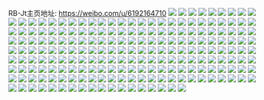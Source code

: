 RB-Jt主页地址: https://weibo.com/u/6192164710 
![](https://wx4.sinaimg.cn/mw2000/006L3GUmgy1h8rzpert9bj31h10v9k7h.jpg) 
![](https://wx4.sinaimg.cn/mw2000/006L3GUmgy1h8rzpfgqh3j31ba0uxahe.jpg) 
![](https://wx4.sinaimg.cn/mw2000/006L3GUmgy1h8rzpf4xh2j31dq0v9wqe.jpg) 
![](https://wx4.sinaimg.cn/mw2000/006L3GUmgy1h8rzph744uj32c02c0b2b.jpg) 
![](https://wx4.sinaimg.cn/mw2000/006L3GUmgy1h8rzpim9ixj31cr0v9ao0.jpg) 
![](https://wx4.sinaimg.cn/mw2000/006L3GUmgy1h8rzphxc7dj30rm0rjn4k.jpg) 
![](https://wx4.sinaimg.cn/mw2000/006L3GUmgy1h8rzpdfvu1j32c02c07wi.jpg) 
![](https://wx4.sinaimg.cn/mw2000/006L3GUmgy1h8rzpiyfqpj30u013wgtp.jpg) 
![](https://wx4.sinaimg.cn/mw2000/006L3GUmgy1h81m8k9vjxj30v80gi0ux.jpg) 
![](https://wx4.sinaimg.cn/mw2000/006L3GUmgy1h81m74rui2j30t11hx14v.jpg) 
![](https://wx4.sinaimg.cn/mw2000/006L3GUmgy1h81m79d1qyj30v90gtq6f.jpg) 
![](https://wx4.sinaimg.cn/mw2000/006L3GUmgy1h81m7a7j20j32c0340u0x.jpg) 
![](https://wx4.sinaimg.cn/mw2000/006L3GUmgy1h81m78tl5ej32c034vu0z.jpg) 
![](https://wx4.sinaimg.cn/mw2000/006L3GUmgy1h81m7btlayj32c02c07wi.jpg) 
![](https://wx4.sinaimg.cn/mw2000/006L3GUmgy1h78bqejz82j30v31a9jsh.jpg) 
![](https://wx4.sinaimg.cn/mw2000/006L3GUmgy1h78bq5c646j30v819xk19.jpg) 
![](https://wx4.sinaimg.cn/mw2000/006L3GUmgy1h78bq65lqlj30v61ap74w.jpg) 
![](https://wx4.sinaimg.cn/mw2000/006L3GUmgy1h71d1o9cg1j30v91ibmxp.jpg) 
![](https://wx4.sinaimg.cn/mw2000/006L3GUmgy1h71d1pnvmmj31sg1sgqmx.jpg) 
![](https://wx4.sinaimg.cn/mw2000/006L3GUmgy1h71d1t35i3j31sg1sge3v.jpg) 
![](https://wx4.sinaimg.cn/mw2000/006L3GUmgy1h71d1rfiujj31sg2ds1gs.jpg) 
![](https://wx4.sinaimg.cn/mw2000/006L3GUmgy1h6l5t6jpqgj30rd1cwqfh.jpg) 
![](https://wx4.sinaimg.cn/mw2000/006L3GUmgy1h6l5t91ynuj31710v2qkg.jpg) 
![](https://wx4.sinaimg.cn/mw2000/006L3GUmgy1h6l5t7fr25j30uw1h1tns.jpg) 
![](https://wx4.sinaimg.cn/mw2000/006L3GUmgy1h667g40sstj314c1hsb0h.jpg) 
![](https://wx4.sinaimg.cn/mw2000/006L3GUmgy1h667g4lvpuj30u0140gu6.jpg) 
![](https://wx4.sinaimg.cn/mw2000/006L3GUmgy1h667g6r0jbj311t1efqrc.jpg) 
![](https://wx4.sinaimg.cn/mw2000/006L3GUmgy1h667g77zr3j30u01407cu.jpg) 
![](https://wx4.sinaimg.cn/mw2000/006L3GUmgy1h4hy21srblj32as31pkjm.jpg) 
![](https://wx4.sinaimg.cn/mw2000/006L3GUmgy1h4hy1xsx78j32bk32qnpe.jpg) 
![](https://wx4.sinaimg.cn/mw2000/006L3GUmgy1h4hy1tgzh8j31641g6tqt.jpg) 
![](https://wx4.sinaimg.cn/mw2000/006L3GUmgy1h4hy1scf3dj328v2z5u0x.jpg) 
![](https://wx4.sinaimg.cn/mw2000/006L3GUmgy1h4hy22dpwnj30bk08sjr5.jpg) 
![](https://wx4.sinaimg.cn/mw2000/006L3GUmgy1h4hy1qd1xvj32c533iu0y.jpg) 
![](https://wx4.sinaimg.cn/mw2000/006L3GUmgy1h47plzopc0j32c02c0npd.jpg) 
![](https://wx4.sinaimg.cn/mw2000/006L3GUmgy1h47plwoksyj323z3121l0.jpg) 
![](https://wx4.sinaimg.cn/mw2000/006L3GUmgy1h47pm0venbj30t315iqbu.jpg) 
![](https://wx4.sinaimg.cn/mw2000/006L3GUmgy1h47pm2zkqoj30v914mdua.jpg) 
![](https://wx4.sinaimg.cn/mw2000/006L3GUmgy1h47pm542yij32c02c0npd.jpg) 
![](https://wx4.sinaimg.cn/mw2000/006L3GUmgy1h47pm74my0j30u214w0zx.jpg) 
![](https://wx4.sinaimg.cn/mw2000/006L3GUmgy1h47pm6er0sj33402c07wh.jpg) 
![](https://wx4.sinaimg.cn/mw2000/006L3GUmgy1h435tnyu9sj31qk2coqv5.jpg) 
![](https://wx4.sinaimg.cn/mw2000/006L3GUmgy1h435tpoy3bj329a320e82.jpg) 
![](https://wx4.sinaimg.cn/mw2000/006L3GUmgy1h435tossq3j30tp13xaub.jpg) 
![](https://wx4.sinaimg.cn/mw2000/006L3GUmgy1h435tmyrrpj30ts14saso.jpg) 
![](https://wx4.sinaimg.cn/mw2000/006L3GUmgy1h435tu3vlhj30tw156ncy.jpg) 
![](https://wx4.sinaimg.cn/mw2000/006L3GUmgy1h435tt37klj32an32qu0z.jpg) 
![](https://wx4.sinaimg.cn/mw2000/006L3GUmgy1h435tr1i9pj327c2yte83.jpg) 
![](https://wx4.sinaimg.cn/mw2000/006L3GUmgy1h435tvmlzjj32c02c0kjm.jpg) 
![](https://wx4.sinaimg.cn/mw2000/006L3GUmgy1h435txilwuj329g2q8x6r.jpg) 
![](https://wx4.sinaimg.cn/mw2000/006L3GUmgy1h3eec1jn2ej31cp0xp45p.jpg) 
![](https://wx4.sinaimg.cn/mw2000/006L3GUmgy1h3eebwhxrhj30qe16m44o.jpg) 
![](https://wx4.sinaimg.cn/mw2000/006L3GUmgy1h3eec9ftnnj32c02c01kx.jpg) 
![](https://wx4.sinaimg.cn/mw2000/006L3GUmgy1h36tdie9lkj321e2pt1kz.jpg) 
![](https://wx4.sinaimg.cn/mw2000/006L3GUmgy1h36tdf5vvnj31nj2g3u0x.jpg) 
![](https://wx4.sinaimg.cn/mw2000/006L3GUmgy1h36tmi7pndj328k2yphdx.jpg) 
![](https://wx4.sinaimg.cn/mw2000/006L3GUmgy1h36tnk6326j30v91gqqe0.jpg) 
![](https://wx4.sinaimg.cn/mw2000/006L3GUmgy1h36tnel6ggj31pg2dh1j3.jpg) 
![](https://wx4.sinaimg.cn/mw2000/006L3GUmgy1h36tncoa2sj30t41bq13i.jpg) 
![](https://wx4.sinaimg.cn/mw2000/006L3GUmgy1h36tn8y9nqj32c02c01kz.jpg) 
![](https://wx4.sinaimg.cn/mw2000/006L3GUmgy1h36tmt60yuj30ty0ymqg3.jpg) 
![](https://wx4.sinaimg.cn/mw2000/006L3GUmgy1h2h2b4i9pnj31sg1sge3h.jpg) 
![](https://wx4.sinaimg.cn/mw2000/006L3GUmgy1h2h2b6yhtnj30xu1vokcz.jpg) 
![](https://wx4.sinaimg.cn/mw2000/006L3GUmgy1h2h2bc0avfj32c02c0b2a.jpg) 
![](https://wx4.sinaimg.cn/mw2000/006L3GUmgy1h2h2b5bgo8j30xp11r11f.jpg) 
![](https://wx4.sinaimg.cn/mw2000/006L3GUmgy1h2h2b944oqj32c02c0e81.jpg) 
![](https://wx4.sinaimg.cn/mw2000/006L3GUmgy1h28y5s1uo3j30sj1cods6.jpg) 
![](https://wx4.sinaimg.cn/mw2000/006L3GUmgy1h28y5osq8vj32bg2mhqv5.jpg) 
![](https://wx4.sinaimg.cn/mw2000/006L3GUmgy1h28y5swce0j30v81bitcq.jpg) 
![](https://wx4.sinaimg.cn/mw2000/006L3GUmgy1h1t66ttkwwj30v90kcq8m.jpg) 
![](https://wx4.sinaimg.cn/mw2000/006L3GUmgy1h1t66jvtw2j30ty128gvq.jpg) 
![](https://wx4.sinaimg.cn/mw2000/006L3GUmgy1h1t66t70opj30v90kgq8w.jpg) 
![](https://wx4.sinaimg.cn/mw2000/006L3GUmgy1h1bp5ffif9j30v91ie465.jpg) 
![](https://wx4.sinaimg.cn/mw2000/006L3GUmgy1h0fscblh87j32c02c0gwq.jpg) 
![](https://wx4.sinaimg.cn/mw2000/006L3GUmgy1h0fsc8kupxj30u01hcq9u.jpg) 
![](https://wx4.sinaimg.cn/mw2000/006L3GUmgy1h0fscr159jj32c02c0qv5.jpg) 
![](https://wx4.sinaimg.cn/mw2000/006L3GUmgy1h0fscov73lj320k2gru0x.jpg) 
![](https://wx4.sinaimg.cn/mw2000/006L3GUmgy1h0fsc730ubj32c02c0b29.jpg) 
![](https://wx4.sinaimg.cn/mw2000/006L3GUmgy1h0fscpmra0j31o31sf7lg.jpg) 
![](https://wx4.sinaimg.cn/mw2000/006L3GUmgy1h0fscaf6lyj32c02c0b29.jpg) 
![](https://wx4.sinaimg.cn/mw2000/006L3GUmgy1h0fscrpzvfj30v91iv43x.jpg) 
![](https://wx4.sinaimg.cn/mw2000/006L3GUmgy1gzqtydr4drj32c02c0b29.jpg) 
![](https://wx4.sinaimg.cn/mw2000/006L3GUmgy1gzqtymt6u3j315k0r2thw.jpg) 
![](https://wx4.sinaimg.cn/mw2000/006L3GUmgy1gzqtyl583xj316c0qbwnk.jpg) 
![](https://wx4.sinaimg.cn/mw2000/006L3GUmgy1gzqtylyr64j31610qqgum.jpg) 
![](https://wx4.sinaimg.cn/mw2000/006L3GUmgy1gzqtyja845j32c02c07wi.jpg) 
![](https://wx4.sinaimg.cn/mw2000/006L3GUmgy1gzqtyk6noxj30v816uq68.jpg) 
![](https://wx4.sinaimg.cn/mw2000/006L3GUmgy1gzqtyo0tnhj329n24qkjm.jpg) 
![](https://wx4.sinaimg.cn/mw2000/006L3GUmgy1gzkdtjdpc3j32672z5b2b.jpg) 
![](https://wx4.sinaimg.cn/mw2000/006L3GUmgy1gzkdtd94n5j30v717e7et.jpg) 
![](https://wx4.sinaimg.cn/mw2000/006L3GUmgy1gzkdtbgdj3j327n2ushdv.jpg) 
![](https://wx4.sinaimg.cn/mw2000/006L3GUmgy1gz2xlg05o7j329x2qp7wi.jpg) 
![](https://wx4.sinaimg.cn/mw2000/006L3GUmgy1gz1fmhf1wjj325z2ose83.jpg) 
![](https://wx4.sinaimg.cn/mw2000/006L3GUmgy1gz1fm34859j32ax2z9e82.jpg) 
![](https://wx4.sinaimg.cn/mw2000/006L3GUmgy1gz1fmj9qqpj30qi12qtkd.jpg) 
![](https://wx4.sinaimg.cn/mw2000/006L3GUmgy1gz1fmluja3j32c02c0npd.jpg) 
![](https://wx4.sinaimg.cn/mw2000/006L3GUmgy1gyt7hr5ljxj31u91ul4qp.jpg) 
![](https://wx4.sinaimg.cn/mw2000/006L3GUmgy1gyt7ht4j75j30v91bvjzv.jpg) 
![](https://wx4.sinaimg.cn/mw2000/006L3GUmgy1gyt7hnj1uqj32ai320qv6.jpg) 
![](https://wx4.sinaimg.cn/mw2000/006L3GUmgy1gyt7ihin2nj32br2xox6q.jpg) 
![](https://wx4.sinaimg.cn/mw2000/006L3GUmgy1gyt7hi9xlfj32hu340e83.jpg) 
![](https://wx4.sinaimg.cn/mw2000/006L3GUmgy1gyt7hsav6ej32c02c0e81.jpg) 
![](https://wx4.sinaimg.cn/mw2000/006L3GUmgy1gyt7ildpy5j32c02c0npd.jpg) 
![](https://wx4.sinaimg.cn/mw2000/006L3GUmgy1gyt7iokl6kj32c02c01fz.jpg) 
![](https://wx4.sinaimg.cn/mw2000/006L3GUmgy1gyrfixlk3qj31s92421kx.jpg) 
![](https://wx4.sinaimg.cn/mw2000/006L3GUmgy1gyrfj0ecnsj31sg2dsqv5.jpg) 
![](https://wx4.sinaimg.cn/mw2000/006L3GUmgy1gyrfjzyqc1j30ty14012f.jpg) 
![](https://wx4.sinaimg.cn/mw2000/006L3GUmgy1gyrfj15sgfj30jz0zjwo8.jpg) 
![](https://wx4.sinaimg.cn/mw2000/006L3GUmgy1gyrfjzcpybj32c02c01ky.jpg) 
![](https://wx4.sinaimg.cn/mw2000/006L3GUmgy1gyrfk271i6j30uu0tzwj9.jpg) 
![](https://wx4.sinaimg.cn/mw2000/006L3GUmgy1gyrfk1orpbj31vo0v9h79.jpg) 
![](https://wx4.sinaimg.cn/mw2000/006L3GUmgy1gyrfjy0wfhj321i23au0y.jpg) 
![](https://wx4.sinaimg.cn/mw2000/006L3GUmly1gxxh9ivmnsj30ta10r0zb.jpg) 
![](https://wx4.sinaimg.cn/mw2000/006L3GUmly1gxxh9oyxzgj32c0340u0z.jpg) 
![](https://wx4.sinaimg.cn/mw2000/006L3GUmly1gxxhanrbmzj30ty140duk.jpg) 
![](https://wx4.sinaimg.cn/mw2000/006L3GUmly1gxxham1k2aj32c0340hdv.jpg) 
![](https://wx4.sinaimg.cn/mw2000/006L3GUmly1gxxh9ijdblj30no101aep.jpg) 
![](https://wx4.sinaimg.cn/mw2000/006L3GUmly1gxxhafopeaj31rv2dgnpe.jpg) 
![](https://wx4.sinaimg.cn/mw2000/006L3GUmly1gxxhajnuohj320g2b4b2a.jpg) 
![](https://wx4.sinaimg.cn/mw2000/006L3GUmgy1gxgr4dg5qtj312813p136.jpg) 
![](https://wx4.sinaimg.cn/mw2000/006L3GUmgy1gxgr4dxaghj304u0u0mwy.jpg) 
![](https://wx4.sinaimg.cn/mw2000/006L3GUmgy1gwu2guwm5uj31sf2d8b2a.jpg) 
![](https://wx4.sinaimg.cn/mw2000/006L3GUmgy1gwu2gxomh5j33402c0kjn.jpg) 
![](https://wx4.sinaimg.cn/mw2000/006L3GUmgy1gwu2gs3ntsj31se282x6p.jpg) 
![](https://wx4.sinaimg.cn/mw2000/006L3GUmgy1gwrk2vwlqpj30ol1hc0xx.jpg) 
![](https://wx4.sinaimg.cn/mw2000/006L3GUmgy1gwrk2xfffrj31sg1sg7wh.jpg) 
![](https://wx4.sinaimg.cn/mw2000/006L3GUmgy1gwrk30vdssj30p11f5tc2.jpg) 
![](https://wx4.sinaimg.cn/mw2000/006L3GUmgy1gwrk2ve2g8j30sn0h5gq6.jpg) 
![](https://wx4.sinaimg.cn/mw2000/006L3GUmgy1gwrk34iqkyj31vo0v9ama.jpg) 
![](https://wx4.sinaimg.cn/mw2000/006L3GUmgy1gwrk30bbyjj30qg0zajxl.jpg) 
![](https://wx4.sinaimg.cn/mw2000/006L3GUmgy1gwg8n2gjn3j31hc0tz436.jpg) 
![](https://wx4.sinaimg.cn/mw2000/006L3GUmgy1gwg8nqlv2xj30tz1hcwjo.jpg) 
![](https://wx4.sinaimg.cn/mw2000/006L3GUmgy1gwg8n3x3rzj30to1kuqdh.jpg) 
![](https://wx4.sinaimg.cn/mw2000/006L3GUmgy1gwg8n4h8mjj31bt0ulwis.jpg) 
![](https://wx4.sinaimg.cn/mw2000/006L3GUmgy1gviqj4vddgj61hc1hcgsh02.jpg) 
![](https://wx4.sinaimg.cn/mw2000/006L3GUmgy1gvhli18goxj63402c0e3202.jpg) 
![](https://wx4.sinaimg.cn/mw2000/006L3GUmgy1gviqxot2ktj61hc1gi10902.jpg) 
![](https://wx4.sinaimg.cn/mw2000/006L3GUmgy1gvjdcbieqnj61hc1hcgs302.jpg) 
![](https://wx4.sinaimg.cn/mw2000/006L3GUmgy1gvf9qdze0fj61gi24a4qp02.jpg) 
![](https://wx4.sinaimg.cn/mw2000/006L3GUmgy1gvadkcq6nnj60ol13ewi702.jpg) 
![](https://wx4.sinaimg.cn/mw2000/006L3GUmgy1gvadkbjeqkj61se27d7wh02.jpg) 
![](https://wx4.sinaimg.cn/mw2000/006L3GUmgy1gvalcx612sj61hc0u94aq02.jpg) 
![](https://wx4.sinaimg.cn/mw2000/006L3GUmgy1gvadkf2lvoj63402c0u0x02.jpg) 
![](https://wx4.sinaimg.cn/mw2000/006L3GUmgy1gvalhddhvvj61sf2cxhdt02.jpg) 
![](https://wx4.sinaimg.cn/mw2000/006L3GUmgy1gvadkd89unj60n60euq4j02.jpg) 
![](https://wx4.sinaimg.cn/mw2000/006L3GUmgy1gvalmhkgcvj62c0340b2a02.jpg) 
![](https://wx4.sinaimg.cn/mw2000/006L3GUmgy1gvalloc6yej61o82dswu302.jpg) 
![](https://wx4.sinaimg.cn/mw2000/006L3GUmgy1gvalmf4xnnj61s135se8202.jpg) 
![](https://wx4.sinaimg.cn/mw2000/006L3GUmgy1guzqyyy78ej60t90qjad202.jpg) 
![](https://wx4.sinaimg.cn/mw2000/006L3GUmgy1guzqz2udcnj628a2pnu0y02.jpg) 
![](https://wx4.sinaimg.cn/mw2000/006L3GUmgy1guzqyy0m1qj62c02c0qv502.jpg) 
![](https://wx4.sinaimg.cn/mw2000/006L3GUmgy1guzqz42gdgj62c02c0b2902.jpg) 
![](https://wx4.sinaimg.cn/mw2000/006L3GUmgy1guv46zprcpj60uv1cp7bh02.jpg) 
![](https://wx4.sinaimg.cn/mw2000/006L3GUmgy1guv4739ansj62ao2swe8102.jpg) 
![](https://wx4.sinaimg.cn/mw2000/006L3GUmgy1guv4719n5dj60v91aw0zq02.jpg) 
![](https://wx4.sinaimg.cn/mw2000/006L3GUmgy1guv476kf2tj60u01huapk02.jpg) 
![](https://wx4.sinaimg.cn/mw2000/006L3GUmgy1guv470iijnj60v91cpwjk02.jpg) 
![](https://wx4.sinaimg.cn/mw2000/006L3GUmgy1guv478m5w8j60v01ggn7h02.jpg) 
![](https://wx4.sinaimg.cn/mw2000/006L3GUmgy1guv4a0guyrj62bz2o87wi02.jpg) 
![](https://wx4.sinaimg.cn/mw2000/006L3GUmgy1guv49p6533j61hc1hcjyi02.jpg) 
![](https://wx4.sinaimg.cn/mw2000/006L3GUmgy1guv4aa68dij62c02c0npd02.jpg) 
![](https://wx4.sinaimg.cn/mw2000/006L3GUmgy1gus6sns0hjj61tf35r7wh02.jpg) 
![](https://wx4.sinaimg.cn/mw2000/006L3GUmgy1gumzb938kmj62bo2yvnpe02.jpg) 
![](https://wx4.sinaimg.cn/mw2000/006L3GUmgy1gumzb34zcfj62c0340npd02.jpg) 
![](https://wx4.sinaimg.cn/mw2000/006L3GUmgy1gumzb1lt0gj62922t9e8202.jpg) 
![](https://wx4.sinaimg.cn/mw2000/006L3GUmgy1gtf2mbvdplj612i14o12m02.jpg) 
![](https://wx4.sinaimg.cn/mw2000/006L3GUmgy1gtf2mjhsusj62c02c0u0x02.jpg) 
![](https://wx4.sinaimg.cn/mw2000/006L3GUmgy1gtf2mmhxxhj62c02c0hdt02.jpg) 
![](https://wx4.sinaimg.cn/mw2000/006L3GUmgy1gtf2mhq6vsj60up1hcaev02.jpg) 
![](https://wx4.sinaimg.cn/mw2000/006L3GUmgy1gtf2mcql2zj60tv196gr902.jpg) 
![](https://wx4.sinaimg.cn/mw2000/006L3GUmgy1gtf2mgl5tmj63402c0b2a02.jpg) 
![](https://wx4.sinaimg.cn/mw2000/006L3GUmgy1gtf2mpjeqij61sg1sgkhc02.jpg) 
![](https://wx4.sinaimg.cn/mw2000/006L3GUmgy1gtf2modaarj60v81cnk0o02.jpg) 
![](https://wx4.sinaimg.cn/mw2000/006L3GUmgy1gtf2mvybr6j60v91voajv02.jpg) 
![](https://wx4.sinaimg.cn/mw2000/006L3GUmgy1gtada40043j32c0340hdu.jpg) 
![](https://wx4.sinaimg.cn/mw2000/006L3GUmgy1gtada1b3hsj30u0140dt8.jpg) 
![](https://wx4.sinaimg.cn/mw2000/006L3GUmgy1gt70n31821j33402c0x6s.jpg) 
![](https://wx4.sinaimg.cn/mw2000/006L3GUmgy1gt70mxpp2uj62c02c01kz02.jpg) 
![](https://wx4.sinaimg.cn/mw2000/006L3GUmgy1gt70n5urbtj326n24z4qr.jpg) 
![](https://wx4.sinaimg.cn/mw2000/006L3GUmgy1gt70n8nxg3j31vp1vte81.jpg) 
![](https://wx4.sinaimg.cn/mw2000/006L3GUmgy1gt70n033z9j320223x4qq.jpg) 
![](https://wx4.sinaimg.cn/mw2000/006L3GUmgy1gt70n9co76j312j16v7qx.jpg) 
![](https://wx4.sinaimg.cn/mw2000/006L3GUmgy1gt70nf9excj32c02c0b2b.jpg) 
![](https://wx4.sinaimg.cn/mw2000/006L3GUmgy1gt70nc7oxkj31xf2mpe83.jpg) 
![](https://wx4.sinaimg.cn/mw2000/006L3GUmgy1gt70nhxro4j32c02c0e83.jpg) 
![](https://wx4.sinaimg.cn/mw2000/006L3GUmgy1gt3o05b1krj30u71hcgsl.jpg) 
![](https://wx4.sinaimg.cn/mw2000/006L3GUmgy1gt1rksxh3oj33402c04qq.jpg) 
![](https://wx4.sinaimg.cn/mw2000/006L3GUmgy1gspvm3k644j30u00x0k8z.jpg) 
![](https://wx4.sinaimg.cn/mw2000/006L3GUmgy1gspvm9xbqaj30sn0ucasx.jpg) 
![](https://wx4.sinaimg.cn/mw2000/006L3GUmgy1gspvlxoke7j30w60tyttf.jpg) 
![](https://wx4.sinaimg.cn/mw2000/006L3GUmgy1gsov9pa7m4j30zb1qr1ic.jpg) 
![](https://wx4.sinaimg.cn/mw2000/006L3GUmgy1gsov9ncjvoj30yd1p2qr5.jpg) 
![](https://wx4.sinaimg.cn/mw2000/006L3GUmgy1gs1mhf5nvtj62c02c0b2f02.jpg) 
![](https://wx4.sinaimg.cn/mw2000/006L3GUmgy1grwxzlmkhnj31zl2zfqv7.jpg) 
![](https://wx4.sinaimg.cn/mw2000/006L3GUmgy1grvzgemw7lj30tz1hcn5n.jpg) 
![](https://wx4.sinaimg.cn/mw2000/006L3GUmgy1grvzgr8hnfj32ac340kjo.jpg) 
![](https://wx4.sinaimg.cn/mw2000/006L3GUmgy1grvzgdaonnj30u0154dqb.jpg) 
![](https://wx4.sinaimg.cn/mw2000/006L3GUmgy1grvzgsteg8j30tz1hcte7.jpg) 
![](https://wx4.sinaimg.cn/mw2000/006L3GUmgy1gr8hvngg66j62c02c0hdw02.jpg) 
![](https://wx4.sinaimg.cn/mw2000/006L3GUmgy1gr8hvo96qij30ty15sx6h.jpg) 
![](https://wx4.sinaimg.cn/mw2000/006L3GUmgy1gr8hvoqbztj30ty11uqol.jpg) 
![](https://wx4.sinaimg.cn/mw2000/006L3GUmgy1gr8hvl5g1yj325h2b2qv8.jpg) 
